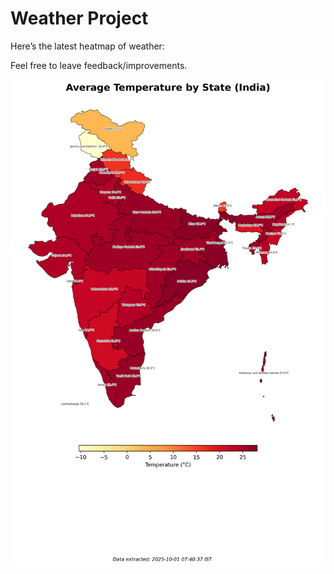 # Weather Project

Here’s the latest heatmap of weather:

Feel free to leave feedback/improvements.

![India Heatmap](docs/assets/india_heatmap.png?v=DC8D9F)
